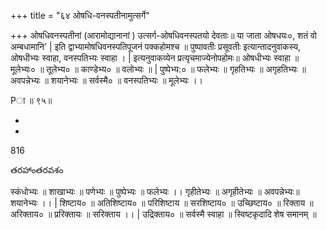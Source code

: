 +++
title = "६४ ओषधि-वनस्पतीनामुत्सर्गे"

+++
ओषधिवनस्पतीनां (आरामोद्यानानां ) उत्सर्ग-ओषधिवनस्पतयो देवताः॥ या जाता ओषधयः०, शतं वो अम्बधामानि' | इति द्वाभ्यामोषधिवनस्पतिपूजनं पक्कहोमश्च ॥ पुष्पावतीः प्रसूवतीः इत्यान्तादनुवाकस्य, ओषधीभ्यः स्वाहा, वनस्पतिभ्यः स्वाहा । | इत्यनुवाकव्येन प्रत्यृचमाज्येनोपहोमः॥ ओषधीभ्यः स्वाहा ॥ मूलेभ्यः० ॥ तूलेभ्य० ॥ काण्डेभ्य० ॥ वलोभ्यः ॥ | पुष्पेभ्य:० ॥ फलेभ्यः ॥ गृहतिभ्यः ॥ अगृहतिभ्यः ॥ अवपन्नेभ्यः ॥ शयानेभ्यः ॥ सर्वस्मै० ॥ वनस्पतिभ्यः ॥ मूलेभ्यः ।।

Pा ॥ ९५॥

-

-

816

తరహాంతరవశం

स्कंधोभ्यः ॥ शाखाभ्यः ॥ पणेभ्यः ॥ पुष्पेभ्यः ॥ फलेभ्यः ।। गृहीतेभ्यः ॥ अगृहीतेभ्यः ॥ अवपन्नेभ्यः॥ शयानेभ्यः ।। | शिष्टाय० ॥ अतिशिष्टाय० ॥ परिशिष्टाय ॥ सरशिष्टाय० ॥ उच्छिष्टाय० ॥ रिक्ताय ॥ अरिक्ताय० ॥ प्ररिक्तायः ॥ सरिक्ताय ।। | उद्रिक्ताय० ॥ सर्वस्मै स्वाहा ॥ स्विष्टकृदादि शेष समानम् ॥